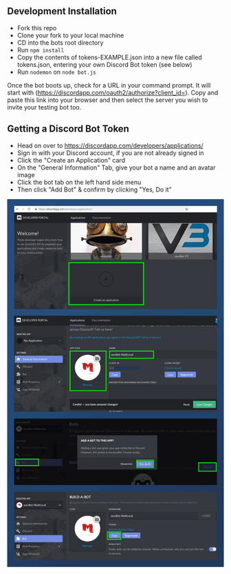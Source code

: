 ## Development Installation
- Fork this repo
- Clone your fork to your local machine
- CD into the bots root directory
- Run `npm install`
- Copy the contents of tokens-EXAMPLE.json into a new file called tokens.json, entering your own Discord Bot token (see below)
- Run `nodemon` on `node bot.js`

Once the bot boots up, check for a URL in your command prompt. It will start with (https://discordapp.com/oauth2/authorize?client_id=). Copy and paste this link into your browser and then select the server you wish to invite your testing bot too.

## Getting a Discord Bot Token
- Head on over to https://discordapp.com/developers/applications/
- Sign in with your Discord account, if you are not already signed in
- Click the "Create an Application" card
- On the "General Information" Tab, give your bot a name and an avatar image
- Click the bot tab on the left hand side menu
- Then click "Add Bot" & confirm by clicking "Yes, Do it"

![Install Image](./install.png)